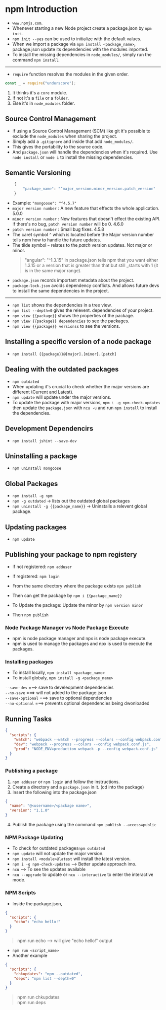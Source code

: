 # npm Introduction

- `www.npmjs.com`.
- Whenever starting a new Node project create a package.json by `npm init`.
- `npm init --yes` can be used to initialize with the default values.
- When we import a package via `npm install <package_name>`, package.json update its dependencies with the modules imported.
- To install the missing dependencies in `node_modules/`, simply run the command `npm install`.

<hr>

- `require` function resolves the modules in the given order.

```javascript
const _ = require("underscore");
```

1. It thinks it's a `core` module.
2. If not it's a `file` or a `folder`.
3. Else it's in `node_modules` folder.

## Source Control Management

- If using a Source Control Management (SCM) like git it's possible to exclude the `node_modules` when sharing the project.
- Simply add a `.gitignore` and inside that add `node_modules/`.
- This gives the portability to the source code.
- And `package.json` will handle the dependencies when it's required.
  Use `node install` or `node i` to install the missing dependencies.

## Semantic Versioning

```javascript
    {
        "package_name": "^major_version.minor_version.patch_version"
    }
```

- Example: `"mongoose": "^4.5.7"`
- `major version number` : A new feature that effects the whole application. 5.0.0
- `minor version number` : New features that doesn't effect the existing API. If there's no bug, `patch version number` will be 0. 4.6.0
- `patch version number` : Small bug fixes. 4.5.8
- The caret symbol `^` which is located before the Major version number tells npm how to handle the future updates.
- The tilde symbol `~` relates to the _patch_ version updates. Not major or minor.
  > "angular": "^1.3.15" in package.json tells npm that you want either 1.3.15 or a version that is greater than that but still \_starts with 1 (it is in the same major range).
- `package.json` records important metadata about the project.
- `package-lock.json` avoids dependency conflicts. And allows future devs to install the same dependencies in the project.

<hr>

- `npm list` shows the dependencies in a tree view.
- `npm list --depth=0` gives the relevent. dependencies of your project.
- `npm view {{package}}` shows the properties of the package.
- `npm view {{package}} dependencies` to see the packages.
- `npm view {{package}} versionss` to see the versions.

## Installing a specific version of a node package

- `npm install {{package}}@[major].[minor].[patch]`

## Dealing with the outdated packages

- `npm outdated`
- When updating it's crucial to check whether the major versions are different (Current and Latest).
- `npm update` will update under the major versions.
- To update the package with major versions, `npm i -g npm-check-updates` then update the `package.json` with `ncu -u` and run `npm install` to install the dependencies.

## Development Dependencirs

- `npm install jshint --save-dev`

## Uninstalling a package

- `npm uninstall mongoose`

## Global Packages

- `npm install -g npm`
- `npm -g outdated` -> lists out the outdated global packages
- `npm uninstall -g {{package_name}}` -> Uninstalls a relevent global package.

## Updating packages

- `npm update`

## Publishing your package to npm registery

- If not registered: `npm adduser`
- If registered: `npm login`
- From the same directory where the package exists `npm publish`
- Then can get the package by `npm i {{package_name}}`

- To Update the package: Update the minor by `npm version minor`
- Then `npm publish`

### Node Package Manager vs Node Package Execute

- npm is node package manager and npx is node package execute.
- npm is used to manage the packages and npx is used to execute the packages.

### Installing packages

- To install locally, `npm install <package_name>`
- To install globaly, `npm install -g <package_name>`

`--save-dev` ===> save to develeopment dependencies  
`--no-save` ===> will not added to the package.json  
`--save-optional` ===> save to optional dependencies  
`--no-optional` ===> prevents optional dependencies being dwonloaded

## Running Tasks

```json
{
  "scripts": {
    "watch": "webpack --watch --progress --colors --config webpack.conf.js",
    "dev": "webpack --progress --colors --config webpack.conf.js",
    "prod": "NODE_ENV=production webpack -p --config webpack.conf.js"
  }
}
```

### Publishing a package

1. `npm adduser` or `npm login` and follow the instructions.
2. Create a directory and a `package.json` in it. (cd into the package)
3. Insert the following into the package.json

```json
{
  "name": "@<username>/<package name>",
  "version": "1.1.0"
}
```

4. Publish the package using the command `npm publish --access=public`

### NPM Package Updating

- To check for outdated packages`npm outdated`
- `npm update` will not update the major version.
- `npm install <module>@latest` will install the latest version.
- `npm i -g npm-check-updates` --> Better update approach imo.
- `ncu` --> To see the updates available
- `ncu --upgrade` to update or `ncu --interactive` to enter the interactive mode.

### NPM Scripts

- Inside the package.json,

```json
{
  "scripts": {
    "echo": "echo hello!"
  }
}
```

> npm run echo --> will give "echo hello!" output

- `npm run <script_name>`
- Another example

```json
{
  "scripts": {
    "chkupdates": "npm --outdated",
    "deps": "npm list --depth=0"
  }
}
```

> npm run chkupdates  
> npm run deps
